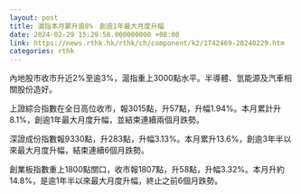 ```yaml
---
layout: post
title: 滬指本月累升逾8%　創逾1年最大月度升幅
date: 2024-02-29 15:29:58.000000000 +08:00
link: https://news.rthk.hk/rthk/ch/component/k2/1742469-20240229.htm
categories: rthk
---
```


內地股市收市升近2%至逾3%，滬指重上3000點水平。半導體、氫能源及汽車相關股份造好。

上證綜合指數在全日高位收市，報3015點，升57點，升幅1.94%。本月累計升8.1%，創逾1年最大月度升幅，並結束連續兩個月跌勢。

深證成份指數報9330點，升283點，升幅3.13%。本月累升13.6%，創逾3年半以來最大月度升幅，結束連續6個月跌勢。

創業板指數重上1800點關口，收市報1807點，升58點，升幅3.32%。本月升約14.8%，是逾1年半以來最大月度升幅，終止之前6個月跌勢。
